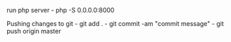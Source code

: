 run php server - php -S 0.0.0.0:8000

Pushing changes to git
    - git add .
    - git commit -am "commit message"
    - git push origin master
